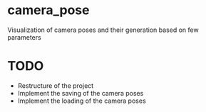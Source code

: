 # camera_pose
Visualization of camera poses and their generation based on few parameters

# TODO
- Restructure of the project
- Implement the saving of the camera poses
- Implement the loading of the camera poses
